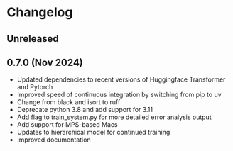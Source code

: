 # Changelog

## Unreleased

## 0.7.0 (Nov 2024)

* Updated dependencies to recent versions of Huggingface Transformer and Pytorch
* Improved speed of continuous integration by switching from pip to uv
* Change from black and isort to ruff
* Deprecate python 3.8 and add support for 3.11
* Add flag to train_system.py for more detailed error analysis output
* Add support for MPS-based Macs
* Updates to hierarchical model for continued training
* Improved documentation
